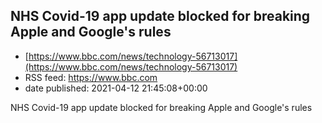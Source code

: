 ## NHS Covid-19 app update blocked for breaking Apple and Google's rules
 - [https://www.bbc.com/news/technology-56713017](https://www.bbc.com/news/technology-56713017)
 - RSS feed: https://www.bbc.com
 - date published: 2021-04-12 21:45:08+00:00

NHS Covid-19 app update blocked for breaking Apple and Google's rules

